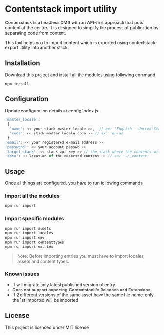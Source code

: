 # Contentstack import utility

Contentstack is a headless CMS with an API-first approach that puts content at the centre. It is designed to simplify the process of publication by separating code from content.

This tool helps you to import content which is exported using contentstack-export utility into another stack. 

## Installation
Download this project and install all the modules using following command.
```bash
npm install
```

## Configuration
Update configuration details at config/index.js
```js
'master_locale': 
 {
  'name': << your stack master locale >>,  // ex: 'English - United States'
  'code': << stack master locale code >> // ex: 'en-us'
 }
'email': << your registered e-mail address >>
'password': << your account passwd >>
'target_stack': << stack api key >> // the stack where the contents will be imported
'data': << location of the exported content >> // ex: './_content'
  ```
## Usage
Once all things are configured, you have to run following commands

### Import all the modules
```bash
npm run import 
```

### Import specific modules
```bash
npm run import assets
npm run import locales
npm run import env
npm run import contenttypes
npm run import entries
```
> Note: Before importing entries you must have to import locales, assets and content types.

### Known issues
* It will migrate only latest published version of entry.
* Does not support exporting Contentstack's Releases and Extensions
* If 2 different versions of the same asset have the same file name, only the 1st imported will be imported

## License
This project is licensed under MIT license
